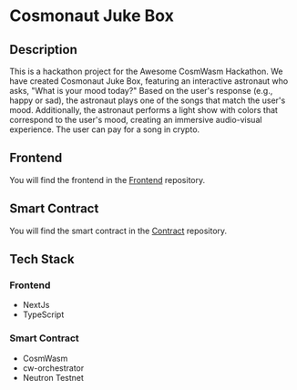 # Cosmonaut Juke Box


## Description

This is a hackathon project for the Awesome CosmWasm Hackathon. We have created Cosmonaut Juke Box, featuring an interactive astronaut who asks, "What is your mood today?" Based on the user's response (e.g., happy or sad), the astronaut plays one of the songs that match the user's mood. Additionally, the astronaut performs a light show with colors that correspond to the user's mood, creating an immersive audio-visual experience. The user can pay for a song in crypto.

## Frontend

You will find the frontend in the [Frontend](https://github.com/CosmonautJukeBox/NewFrontEnd) repository.

## Smart Contract

You will find the smart contract in the [Contract](https://github.com/CosmonautJukeBox/CosmonautJukeBoxContract) repository.

## Tech Stack

### Frontend

- NextJs
- TypeScript
  
### Smart Contract

- CosmWasm
- cw-orchestrator
- Neutron Testnet

